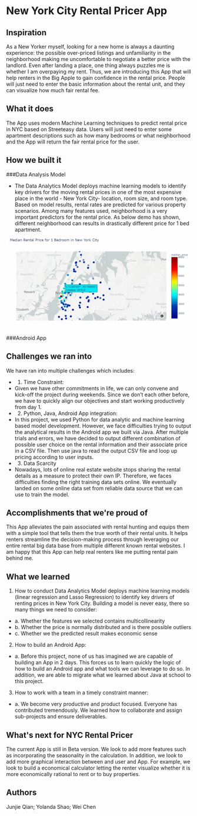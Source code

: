 # New York City Rental Pricer App

## Inspiration ##

As a New Yorker myself, looking for a new home is always a daunting experience: the possible over-priced listings and unfamiliarity in the neighborhood making me uncomfortable to negotiate a better price with the landlord. Even after landing a place, one thing always puzzles me is whether I am overpaying my rent. 
Thus, we are introducing this App that will help renters in the Big Apple to gain confidence in the rental price. People will just need to enter the basic information about the rental unit, and they can visualize how much fair rental fee.

## What it does ##
The App uses modern Machine Learning techniques to predict rental price in NYC based on Streeteasy data. Users will just need to enter some apartment descriptions such as how many bedrooms or what neighborhood and the App will return the fair rental price for the user.

## How we built it ##
###Data Analysis Model
 - The Data Analytics Model deploys machine learning models to identify key drivers for the moving rental prices in one of the most expensive place in the world - New York City- location, room size, and room type. Based on model results, rental rates are predicted for various property scenarios. Among many features used, neighborhood is a very important predictors for the rental price. As below demo has shown, different neighborhood can results in drastically different price for 1 bed apartment.
 
![](nyc_price2.gif)

###Android App

## Challenges we ran into ##
We have ran into multiple challenges which includes:
- 1.	Time Constraint:
- Given we have other commitments in life, we can only convene and kick-off the project during weekends. Since we don’t each other before, we have to quickly align our objectives and start working productively from day 1.
- 2.	Python, Java, Android App integration:
- In this project, we used Python for data analytic and machine learning based model development. However, we face difficulties trying to output the analytical results in the Android app we built via Java. After multiple trials and errors, we have decided to output different combination of possible user choice on the rental information and their associate price in a CSV file. Then use java to read the output CSV file and loop up pricing according to user inputs.
- 3.	Data Scarcity
- Nowadays, lots of online real estate website stops sharing the rental details as a measure to protect their own IP. Therefore, we faces difficulties finding the right training data sets online. We eventually landed on some online data set from reliable data source that we can use to train the model.

## Accomplishments that we're proud of ##
This App alleviates the pain associated with rental hunting and equips them with a simple tool that tells them the true worth of their rental units. It helps renters streamline the decision-making process through leveraging our entire rental big data base from multiple different known rental websites.
I am happy that this App can help real renters like me putting rental pain behind me.

## What we learned ##
1.	How to conduct Data Analytics Model deploys machine learning models (linear regression and Lasso Regression) to identify key drivers of renting prices in New York City. Building a model is never easy, there so many things we need to consider:
- a.	Whether the features we selected contains multicollinearity
- b.	Whether the price is normally distributed and is there possible outliers
- c.	Whether we the predicted result makes economic sense
2.	How to build an Android App:
- a.	Before this project, none of us has imagined we are capable of building an App in 2 days. This forces us to learn quickly the logic of how to build an Android app and what tools we can leverage to do so. In addition, we are able to migrate what we learned about Java at school to this project.
3.	How to work with a team in a timely constraint manner:
- a.	We become very productive and product focused. Everyone has contributed tremendously. We learned how to collaborate and assign sub-projects and ensure deliverables.

## What's next for NYC Rental Pricer ##
The current App is still in Beta version. We look to add more features such as incorporating the seasonality in the calculation. In addition, we look to add more graphical interaction between and user and App. For example, we look to build a economical calculator letting the renter visualize whether it is more economically rational to rent or to buy properties.
 	 

## Authors
Junjie Qian;
Yolanda Shao;
Wei Chen

